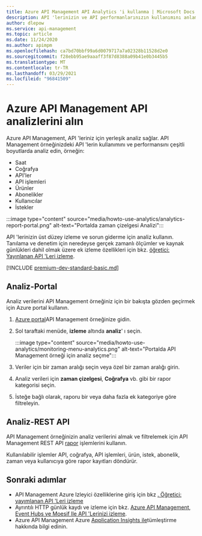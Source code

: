 ```yaml
---
title: Azure API Management API Analytics 'i kullanma | Microsoft Docs
description: API 'lerinizin ve API performanlarınızın kullanımını anlamanıza ve kategorilere ayırmanıza yardımcı olması için Azure API Management 'de analiz kullanın.
author: dlepow
ms.service: api-management
ms.topic: article
ms.date: 11/24/2020
ms.author: apimpm
ms.openlocfilehash: ca7bd70bbf99a6d0079717a7a02328b11528d2e0
ms.sourcegitcommit: f28ebb95ae9aaaff3f87d8388a09b41e0b3445b5
ms.translationtype: MT
ms.contentlocale: tr-TR
ms.lasthandoff: 03/29/2021
ms.locfileid: "96841509"
---
```

# <a name="get-api-analytics-in-azure-api-management"></a>Azure API Management API analizlerini alın

Azure API Management, API 'leriniz için yerleşik analiz sağlar. API Management örneğinizdeki API 'lerin kullanımını ve performansını çeşitli boyutlarda analiz edin, örneğin:

* Saat
* Coğrafya
* API'ler
* API işlemleri
* Ürünler
* Abonelikler
* Kullanıcılar
* İstekler

:::image type="content" source="media/howto-use-analytics/analytics-report-portal.png" alt-text="Portalda zaman çizelgesi Analizi":::

API 'lerinizin üst düzey izleme ve sorun giderme için analiz kullanın. Tanılama ve denetim için neredeyse gerçek zamanlı ölçümler ve kaynak günlükleri dahil olmak üzere ek izleme özellikleri için bkz. [öğretici: Yayınlanan API 'Leri izleme](api-management-howto-use-azure-monitor.md).

[!INCLUDE [premium-dev-standard-basic.md](../../includes/api-management-availability-premium-dev-standard-basic.md)]

## <a name="analytics---portal"></a>Analiz-Portal

Analiz verilerini API Management örneğiniz için bir bakışta gözden geçirmek için Azure portal kullanın.

1. [Azure portal](https://portal.azure.com)API Management örneğinize gidin. 
1. Sol taraftaki menüde, **izleme** altında **analiz**' ı seçin.

    :::image type="content" source="media/howto-use-analytics/monitoring-menu-analytics.png" alt-text="Portalda API Management örneği için analiz seçme":::  
1. Veriler için bir zaman aralığı seçin veya özel bir zaman aralığı girin.
1. Analiz verileri için **zaman çizelgesi**, **Coğrafya** vb. gibi bir rapor kategorisi seçin.
1. İsteğe bağlı olarak, raporu bir veya daha fazla ek kategoriye göre filtreleyin.

## <a name="analytics---rest-api"></a>Analiz-REST API

API Management örneğinizin analiz verilerini almak ve filtrelemek için API Management REST API [rapor](/rest/api/apimanagement/2019-12-01/reports) işlemlerini kullanın.

Kullanılabilir işlemler API, coğrafya, API işlemleri, ürün, istek, abonelik, zaman veya kullanıcıya göre rapor kayıtları döndürür.

## <a name="next-steps"></a>Sonraki adımlar

* API Management Azure Izleyici özelliklerine giriş için bkz [. Öğretici: yayımlanan API 'Leri izleme](api-management-howto-use-azure-monitor.md)
* Ayrıntılı HTTP günlük kaydı ve izleme için bkz. [Azure API Management, Event Hubs ve Moesif Ile API 'Lerinizi izleme](api-management-log-to-eventhub-sample.md).
* Azure API Management Azure [Application Insights ile](api-management-howto-app-insights.md)tümleştirme hakkında bilgi edinin.